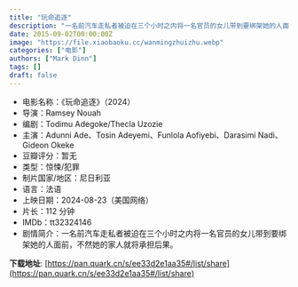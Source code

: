 ```yaml
---
title: "玩命追逐"
description: "一名前汽车走私者被迫在三个小时之内将一名官员的女儿带到要绑架她的人面前——不然她的家人就将承担后果"
date: 2015-09-02T00:00:00Z
image: "https://file.xiaobaoku.cc/wanmingzhuizhu.webp"
categories: ["电影"]
authors: ["Mark Dinn"]
tags: []
draft: false
---
```


- 电影名称：《玩命追逐》（2024）
- 导演：Ramsey Nouah
- 编剧：Todimu Adegoke/Thecla Uzozie
- 主演：Adunni Ade、Tosin Adeyemi、Funlola Aofiyebi、Darasimi Nadi、Gideon Okeke
- 豆瓣评分：暂无
- 类型：惊悚/犯罪
- 制片国家/地区：尼日利亚
- 语言：法语
- 上映日期：2024-08-23（美国网络）
- 片长：112 分钟
- IMDb：tt32324146
- 剧情简介：一名前汽车走私者被迫在三个小时之内将一名官员的女儿带到要绑架她的人面前，不然她的家人就将承担后果。 

**下载地址**: [https://pan.quark.cn/s/ee33d2e1aa35#/list/share](https://pan.quark.cn/s/ee33d2e1aa35#/list/share)


